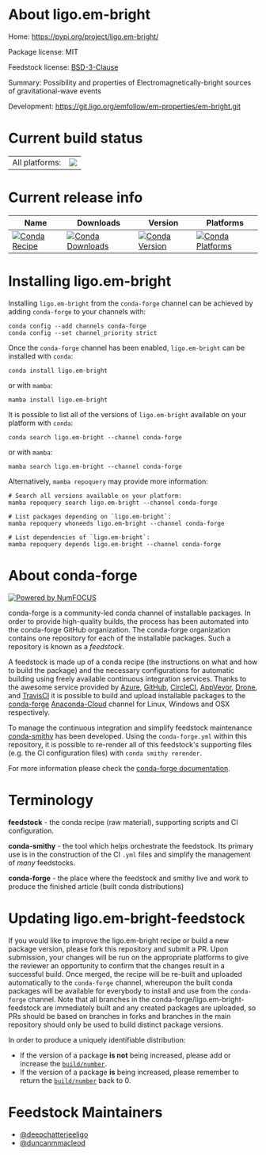 About ligo.em-bright
====================

Home: https://pypi.org/project/ligo.em-bright/

Package license: MIT

Feedstock license: [BSD-3-Clause](https://github.com/conda-forge/ligo.em-bright-feedstock/blob/main/LICENSE.txt)

Summary: Possibility and properties of Electromagnetically-bright sources of gravitational-wave events

Development: https://git.ligo.org/emfollow/em-properties/em-bright.git

Current build status
====================


<table><tr><td>All platforms:</td>
    <td>
      <a href="https://dev.azure.com/conda-forge/feedstock-builds/_build/latest?definitionId=14063&branchName=main">
        <img src="https://dev.azure.com/conda-forge/feedstock-builds/_apis/build/status/ligo.em-bright-feedstock?branchName=main">
      </a>
    </td>
  </tr>
</table>

Current release info
====================

| Name | Downloads | Version | Platforms |
| --- | --- | --- | --- |
| [![Conda Recipe](https://img.shields.io/badge/recipe-ligo.em--bright-green.svg)](https://anaconda.org/conda-forge/ligo.em-bright) | [![Conda Downloads](https://img.shields.io/conda/dn/conda-forge/ligo.em-bright.svg)](https://anaconda.org/conda-forge/ligo.em-bright) | [![Conda Version](https://img.shields.io/conda/vn/conda-forge/ligo.em-bright.svg)](https://anaconda.org/conda-forge/ligo.em-bright) | [![Conda Platforms](https://img.shields.io/conda/pn/conda-forge/ligo.em-bright.svg)](https://anaconda.org/conda-forge/ligo.em-bright) |

Installing ligo.em-bright
=========================

Installing `ligo.em-bright` from the `conda-forge` channel can be achieved by adding `conda-forge` to your channels with:

```
conda config --add channels conda-forge
conda config --set channel_priority strict
```

Once the `conda-forge` channel has been enabled, `ligo.em-bright` can be installed with `conda`:

```
conda install ligo.em-bright
```

or with `mamba`:

```
mamba install ligo.em-bright
```

It is possible to list all of the versions of `ligo.em-bright` available on your platform with `conda`:

```
conda search ligo.em-bright --channel conda-forge
```

or with `mamba`:

```
mamba search ligo.em-bright --channel conda-forge
```

Alternatively, `mamba repoquery` may provide more information:

```
# Search all versions available on your platform:
mamba repoquery search ligo.em-bright --channel conda-forge

# List packages depending on `ligo.em-bright`:
mamba repoquery whoneeds ligo.em-bright --channel conda-forge

# List dependencies of `ligo.em-bright`:
mamba repoquery depends ligo.em-bright --channel conda-forge
```


About conda-forge
=================

[![Powered by
NumFOCUS](https://img.shields.io/badge/powered%20by-NumFOCUS-orange.svg?style=flat&colorA=E1523D&colorB=007D8A)](https://numfocus.org)

conda-forge is a community-led conda channel of installable packages.
In order to provide high-quality builds, the process has been automated into the
conda-forge GitHub organization. The conda-forge organization contains one repository
for each of the installable packages. Such a repository is known as a *feedstock*.

A feedstock is made up of a conda recipe (the instructions on what and how to build
the package) and the necessary configurations for automatic building using freely
available continuous integration services. Thanks to the awesome service provided by
[Azure](https://azure.microsoft.com/en-us/services/devops/), [GitHub](https://github.com/),
[CircleCI](https://circleci.com/), [AppVeyor](https://www.appveyor.com/),
[Drone](https://cloud.drone.io/welcome), and [TravisCI](https://travis-ci.com/)
it is possible to build and upload installable packages to the
[conda-forge](https://anaconda.org/conda-forge) [Anaconda-Cloud](https://anaconda.org/)
channel for Linux, Windows and OSX respectively.

To manage the continuous integration and simplify feedstock maintenance
[conda-smithy](https://github.com/conda-forge/conda-smithy) has been developed.
Using the ``conda-forge.yml`` within this repository, it is possible to re-render all of
this feedstock's supporting files (e.g. the CI configuration files) with ``conda smithy rerender``.

For more information please check the [conda-forge documentation](https://conda-forge.org/docs/).

Terminology
===========

**feedstock** - the conda recipe (raw material), supporting scripts and CI configuration.

**conda-smithy** - the tool which helps orchestrate the feedstock.
                   Its primary use is in the construction of the CI ``.yml`` files
                   and simplify the management of *many* feedstocks.

**conda-forge** - the place where the feedstock and smithy live and work to
                  produce the finished article (built conda distributions)


Updating ligo.em-bright-feedstock
=================================

If you would like to improve the ligo.em-bright recipe or build a new
package version, please fork this repository and submit a PR. Upon submission,
your changes will be run on the appropriate platforms to give the reviewer an
opportunity to confirm that the changes result in a successful build. Once
merged, the recipe will be re-built and uploaded automatically to the
`conda-forge` channel, whereupon the built conda packages will be available for
everybody to install and use from the `conda-forge` channel.
Note that all branches in the conda-forge/ligo.em-bright-feedstock are
immediately built and any created packages are uploaded, so PRs should be based
on branches in forks and branches in the main repository should only be used to
build distinct package versions.

In order to produce a uniquely identifiable distribution:
 * If the version of a package **is not** being increased, please add or increase
   the [``build/number``](https://docs.conda.io/projects/conda-build/en/latest/resources/define-metadata.html#build-number-and-string).
 * If the version of a package **is** being increased, please remember to return
   the [``build/number``](https://docs.conda.io/projects/conda-build/en/latest/resources/define-metadata.html#build-number-and-string)
   back to 0.

Feedstock Maintainers
=====================

* [@deepchatterjeeligo](https://github.com/deepchatterjeeligo/)
* [@duncanmmacleod](https://github.com/duncanmmacleod/)

